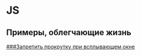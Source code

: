 # JS

## Примеры, облегчающие жизнь


[###Запретить прокрутку при всплывающем окне](https://github.com/irumiantcev/web-development/blob/master/js/1.md)